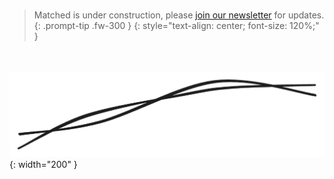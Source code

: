 <br><br><br>

> Matched is under construction, please [join our newsletter](/newsletter) for updates.
{: .prompt-tip .fw-300 }
{: style="text-align: center; font-size: 120%;" }

<br><br>
![Matched Energy ](/assets/img/matched-logo-lines-small.png#center){: width="200" }
<br><br>

